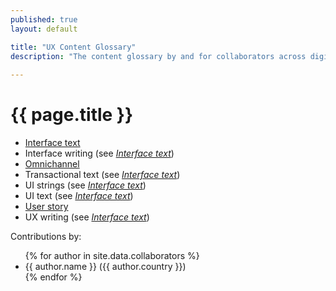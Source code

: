 ```yaml
---
published: true
layout: default

title: "UX Content Glossary"
description: "The content glossary by and for collaborators across digital fields."
 
---
```


<h1 class="term-title">{{ page.title }}</h1>

* [Interface text](interface-text.html "blank")
* Interface writing (see _[Interface text](interface-text.html)_)
* [Omnichannel](omnichannel.html "blank")
* Transactional text (see _[Interface text](interface-text.html)_)
* UI strings (see _[Interface text](interface-text.html)_)
* UI text (see _[Interface text](interface-text.html)_)
* [User story](user-story.html "A user story is a content planning technique that helps writers produce copy in relation to user needs.")
* UX writing (see _[Interface text](interface-text.html)_)

<section class="contributors-index">
	<p>Contributions by:</p>
    <ul class="authors nomark">
      {% for author in site.data.collaborators %}
        <li>{{ author.name }} ({{ author.country }})</li>
			{% endfor %}
    </ul>
</section>
